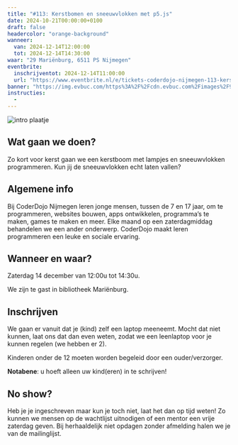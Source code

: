 ```yaml
---
title: "#113: Kerstbomen en sneeuwvlokken met p5.js"
date: 2024-10-21T00:00:00+0100
draft: false
headercolor: "orange-background"
wanneer: 
  van: 2024-12-14T12:00:00
  tot: 2024-12-14T14:30:00
waar: "29 Mariënburg, 6511 PS Nijmegen"
eventbrite:
  inschrijventot: 2024-12-14T11:00:00
  url: "https://www.eventbrite.nl/e/tickets-coderdojo-nijmegen-113-kerstbomen-en-sneeuwvlokken-met-p5js-1054089242299"
banner: "https://img.evbuc.com/https%3A%2F%2Fcdn.evbuc.com%2Fimages%2F906277003%2F187233351803%2F1%2Foriginal.20241125-205426?h=200&w=450&auto=format%2Ccompress&q=75&sharp=10&rect=0%2C0%2C2160%2C1080&s=cebe179e3ff17c80d7d94ecb28fb25f1"
instructies:
  - 
---
```


![intro plaatje](https://img.evbuc.com/https%3A%2F%2Fcdn.evbuc.com%2Fimages%2F906277003%2F187233351803%2F1%2Foriginal.20241125-205426?h=200&w=450&auto=format%2Ccompress&q=75&sharp=10&rect=0%2C0%2C2160%2C1080&s=cebe179e3ff17c80d7d94ecb28fb25f1)


## Wat gaan we doen?

Zo kort voor kerst gaan we een kerstboom met lampjes en sneeuwvlokken programmeren. Kun jij de sneeuwvlokken echt laten vallen?




<!--more-->


## Algemene info

Bij CoderDojo Nijmegen leren jonge mensen, tussen de 7 en 17 jaar, om te programmeren, websites bouwen, apps ontwikkelen, programma’s te maken, games te maken en meer. Elke maand op een zaterdagmiddag behandelen we een ander onderwerp. CoderDojo maakt leren programmeren een leuke en sociale ervaring.



## Wanneer en waar?

Zaterdag 14 december van 12:00u tot 14:30u.

We zijn te gast in bibliotheek Mariënburg.



## Inschrijven

We gaan er vanuit dat je (kind) zelf een laptop meeneemt. Mocht dat niet kunnen, laat ons dat dan even weten, zodat we een leenlaptop voor je kunnen regelen (we hebben er 2).

Kinderen onder de 12 moeten worden begeleid door een ouder/verzorger.

**Notabene**: u hoeft alleen uw kind(eren) in te schrijven!



## No show?

Heb je je ingeschreven maar kun je toch niet, laat het dan op tijd weten! Zo kunnen we mensen op de wachtlijst uitnodigen of een mentor een vrije zaterdag geven. Bij herhaaldelijk niet opdagen zonder afmelding halen we je van de mailinglijst.